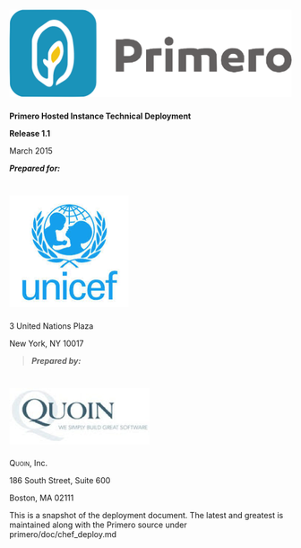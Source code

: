 ![](1.1/img/image03.png)
========================================================================

**Primero Hosted Instance Technical Deployment**

**Release 1.1**

March 2015


***Prepared for:***

![](1.1/img/image05.png)
======================================================================================

3 United Nations Plaza

New York, NY 10017

> ***Prepared by:***

![](1.1/img/image04.png)
======================================================================================

<span style="font-variant:small-caps;">Quoin</span>, Inc.

186 South Street, Suite 600

Boston, MA 02111

This is a snapshot of the deployment document. The latest and greatest
is maintained along with the Primero source under
primero/doc/chef_deploy.md

